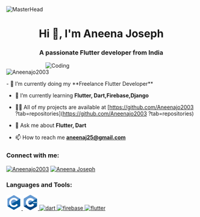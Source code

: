 ![MasterHead](https://miro.medium.com/v2/resize:fit:3200/1*vkfI4nFNheC5v0p7wzDtGg.gif)
<h1 align="center">Hi 👋, I'm Aneena Joseph</h1>
<h3 align="center">A passionate Flutter developer from India</h3>
<img align="right" alt="Coding" width="400" src="https://cdn.dribbble.com/users/1364029/screenshots/16093268/media/68e82a7fb4904614a9066d6b540c14b2.gif"


<p align="left"> <img src="https://komarev.com/ghpvc/?username=aiswaryaajayakumar&label=Profile%20views&color=0e75b6&style=flat" alt="Aneenajo2003" /> </p>
- 🔭 I’m currently doing my **Freelance Flutter Developer**

- 🌱 I’m currently learning **Flutter, Dart,Firebase,Django**

- 👨‍💻 All of my projects are available at [https://github.com/Aneenajo2003 ?tab=repositories](<https://github.com/Aneenajo2003> ?tab=repositories)

- 💬 Ask me about **Flutter, Dart**

- 📫 How to reach me **<aneenaj25@gmail.com>**

<h3 align="left">Connect with me:</h3>
<p align="left">
<a href="https://linkedin.com/in/Aneenajo2003 " target="blank"><img align="center" src="https://raw.githubusercontent.com/rahuldkjain/github-profile-readme-generator/master/src/images/icons/Social/linked-in-alt.svg" alt="Aneenajo2003 " height="30" width="40" /></a>
<a href="https://instagram.com/_hey.annahhh_" target="blank"><img align="center" src="https://raw.githubusercontent.com/rahuldkjain/github-profile-readme-generator/master/src/images/icons/Social/instagram.svg" alt="Aneena Joseph" height="30" width="40" /></a>
</p>
<h3 align="left">Languages and Tools:</h3>
<p align="left"> </a> <a href="https://www.cprogramming.com/" target="_blank" rel="noreferrer"> <img src="https://raw.githubusercontent.com/devicons/devicon/master/icons/c/c-original.svg" alt="c" width="40" height="40"/> </a> <a href="https://www.w3schools.com/cpp/" target="_blank" rel="noreferrer"> <img src="https://raw.githubusercontent.com/devicons/devicon/master/icons/cplusplus/cplusplus-original.svg" alt="cplusplus" width="40" height="40"/> </a> <a href="https://dart.dev" target="_blank" rel="noreferrer"> <img src="https://www.vectorlogo.zone/logos/dartlang/dartlang-icon.svg" alt="dart" width="40" height="40"/> </a> <a href="https://firebase.google.com/" target="_blank" rel="noreferrer"> <img src="https://www.vectorlogo.zone/logos/firebase/firebase-icon.svg" alt="firebase" width="40" height="40"/> </a> <a href="https://flutter.dev" target="_blank" rel="noreferrer"> <img src="https://www.vectorlogo.zone/logos/flutterio/flutterio-icon.svg" alt="flutter" width="40" height="40"/> </a>  </p>
